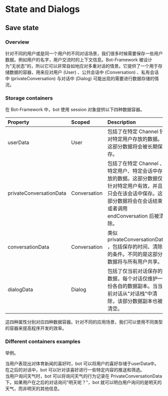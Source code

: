 # State and Dialogs

## Save state

### Overview

针对不同的用户或是同一个用户的不同对话场景，我们很多时候需要保存一些用户数据。例如用户的名字，用户交流时的上下文信息。Bot-Framework 被设计为"无状态"的，所以它可以非常自如地应对多重对话的情景。它提供了一个用于存储数据的容器，用来应对用户 (User) 、公共会话中 (Conversation) 、私有会话中 (privateConversation) 与对话中 (Dialog) 可能出现的需要进行数据存储的情况。  

### Storage containers

在 Bot-Framework 中，bot 使用 session 对象提供以下四种数据容器。

| Property | Scoped | Description |
| :--- | :--- | :--- |
| userData | User | 包括了在特定 Channel 针对特定用户存放的数据。这部分数据将会被长期保存。 |
| privateConversationData | Conversation | 包括了在特定 Channel 、特定用户、特定会话中存放的数据。这部分数据仅针对特定用户有效，并且只会在该会话中保存。这部分数据将会在会话结束或者调用 endConversation 后被清除。 |
| conversationData | Conversation | 类似 privateConversationData ，包括保存的时间、清除的条件。不同的是这部分数据将与所有用户共享。 |
| dialogData | Dialog | 包括了仅当前对话保存的数据，每个对话仅维护一份各自的数据副本。当当前对话从"对话栈"中清除，该部分数据副本也被清空。 |

这四种属性分别对应四种数据容器。针对不同的应用场景，我们可以使用不同类型的容器来提高程序开发的效率。  

### Different containers examples

举例。  

当用户表现出对体育新闻的喜好时，bot 可以将用户的喜好存储于userData中。在之后的对话中，bot 可以针对该喜好进行一些特定内容的推送和筛选。  
当用户询问天气时，bot 可以将询问天气的行为记录在 PrivateConversationData 下。如果用户在之后的对话询问"明天呢？"，bot 就可以明白用户询问的是明天的天气，而非明天的其他信息。